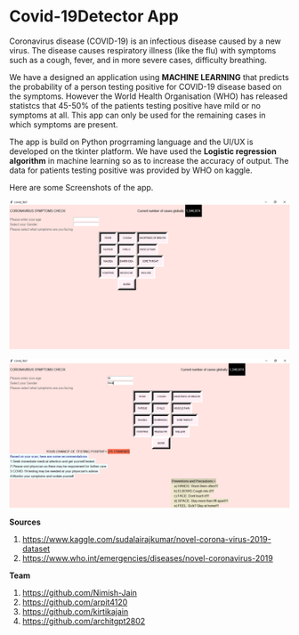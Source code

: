 # Covid-19Detector App

Coronavirus disease (COVID-19) is an infectious disease caused by a new virus.
The disease causes respiratory illness (like the flu) with symptoms such as a cough, fever, and in more severe cases, difficulty breathing.

We have a designed an application using **MACHINE LEARNING** that predicts the probability of a person testing positive for COVID-19 disease based on the symptoms. However the World Health Organisation (WHO) has released statistcs that 45-50% of the patients testing positive have mild or no symptoms at all.
This app can only be used for the remaining cases in which symptoms are present.

The app is build on Python progrraming language and the UI/UX is developed on the tkinter platform. We have used the **Logistic regression algorithm** in machine learning so as to increase the accuracy of output. The data for patients testing positive was provided by WHO on kaggle.

Here are some Screenshots of the app.

![Screenshot_1](https://raw.githubusercontent.com/Nimish-Jain/Covid-19Detector/master/CovidSS_1.png)

![Screenshot_2](https://raw.githubusercontent.com/Nimish-Jain/Covid-19Detector/master/CovidSS_2.png)

**Sources**
1. https://www.kaggle.com/sudalairajkumar/novel-corona-virus-2019-dataset
2. https://www.who.int/emergencies/diseases/novel-coronavirus-2019

**Team**
1. https://github.com/Nimish-Jain
2. https://github.com/arpit4120
3. https://github.com/kirtikajain
4. https://github.com/architgpt2802
